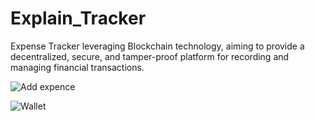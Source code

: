 # Explain_Tracker
 Expense Tracker leveraging Blockchain technology,  aiming to provide a decentralized, secure, and tamper-proof platform for  recording and managing financial transactions. 

 
![Add expence](https://github.com/user-attachments/assets/3d95f7e8-0dfc-4f0d-84b7-ea293ae4c4d8)

![Wallet](https://github.com/user-attachments/assets/109f4504-fab8-4c03-a427-181859d6b6a9)
